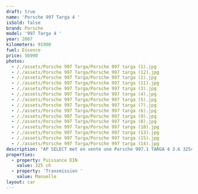 ```yaml
---
draft: true
name: 'Porsche 997 Targa 4 '
isSold: false
brand: Porsche
model: '997 Targa 4 '
year: 2007
kilometers: 91900
fuel: Essence
price: 56990
photos:
  - /./assets/Porsche 997 Targa/Porsche 997 targa (1).jpg
  - /./assets/Porsche 997 Targa/Porsche 997 targa (12).jpg
  - /./assets/Porsche 997 Targa/Porsche 997 targa (2).jpg
  - /./assets/Porsche 997 Targa/Porsche 997 targa (11).jpg
  - /./assets/Porsche 997 Targa/Porsche 997 targa (3).jpg
  - /./assets/Porsche 997 Targa/Porsche 997 targa (4).jpg
  - /./assets/Porsche 997 Targa/Porsche 997 targa (5).jpg
  - /./assets/Porsche 997 Targa/Porsche 997 targa (7).jpg
  - /./assets/Porsche 997 Targa/Porsche 997 targa (6).jpg
  - /./assets/Porsche 997 Targa/Porsche 997 targa (9).jpg
  - /./assets/Porsche 997 Targa/Porsche 997 targa (8).jpg
  - /./assets/Porsche 997 Targa/Porsche 997 targa (10).jpg
  - /./assets/Porsche 997 Targa/Porsche 997 targa (13).jpg
  - /./assets/Porsche 997 Targa/Porsche 997 targa (15).jpg
  - /./assets/Porsche 997 Targa/Porsche 997 targa (14).jpg
description: "AP SELECT met en vente une Porsche 997.1 TARGA 4 3.6 325ch boîte mécanique\nModèle du 01/2007 avec 91900km.\n\nCouleur Blanc Carrara metallic, intérieur cuir noir et surpiqûres grise.\n\nCarte grise française \U0001F1EB\U0001F1F7\n\nLe véhicule est en parfait état avec carnet complet et historique suivi.\n\nVendu avec une garantie complète 6 mois\n\nLes pneus et freins sont récents, aucun frais a prévoir.\n\nÉquipements et options :\n- Boîte mécanique 6\n- Échappement sport\n- Toit ouvrant électrique\n- Freinage sport étriers gris\n- Console centrale Blanc Carrera\n- Pack Chrono\n- Suspension PASM\n- Jantes 19\" Carrera S\n- Sièges confort\n- Sièges chauffants\n- Phares xénon +\n- Projecteurs de jour à LED\n- Fond de compteur blanc\n- Radars de recul\n- Régulateur de vitesse\n- Affichage multifonctions plus\n- Climatisation\n- Éclairage et essuie-glaces automatique\n- Rétroviseurs électriques et chauffants\n- Rétroviseurs int / ext Electrochrome\n- Éclairage d’ambiance\n\nDisponible et visible sur RDV pour acheteur sérieux.\n\nPossibilité d'une garantie 3, 6 ou 12 mois en supplément.\n\nRéalisation des démarches d'immatriculation.\n\nAP SELECT c'est des solutions de courtage et conciergerie sur mesure pour profiter librement de sa passion et de son patrimoine.\n\nPrenez le volant, AP SELECT s'occupe du reste."
properties:
  - property: Puissance DIN
    value: 325 ch
  - property: 'Transmission '
    value: Manuelle
layout: car
---
```


